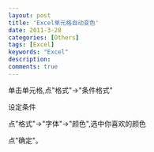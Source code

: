 ```yaml
---
layout: post
title: 'Excel单元格自动变色'
date: 2011-3-28
categories: [Others]
tags: [Excel]
keywords: "Excel"
description: 
comments: true
---
```

单击单元格,点"格式"->"条件格式"

设定条件

点"格式"->"字体"->"颜色",选中你喜欢的颜色

点"确定"。
